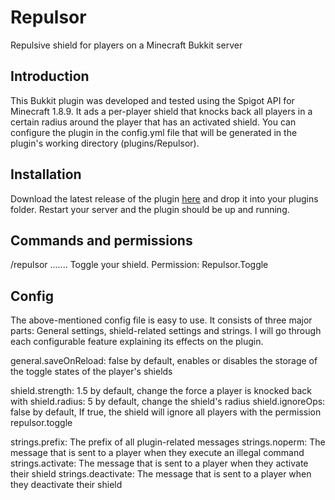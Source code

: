 # Repulsor
Repulsive shield for players on a Minecraft Bukkit server

## Introduction ##
This Bukkit plugin was developed and tested using the Spigot API for Minecraft 1.8.9. It ads a per-player shield that knocks back all players in a certain radius around the player that has an activated shield. You can configure the plugin in the config.yml file that will be generated in the plugin's working directory (plugins/Repulsor).

## Installation ##
Download the latest release of the plugin [here](https://github.com/MaxPlays/Repulsor/releases/latest) and drop it into your plugins folder. Restart your server and the plugin should be up and running.

## Commands and permissions ##
/repulsor ....... Toggle your shield. Permission: Repulsor.Toggle

## Config ##
The above-mentioned config file is easy to use. It consists of three major parts: General settings, shield-related settings and strings. I will go through each configurable feature explaining its effects on the plugin.

general.saveOnReload: false by default, enables or disables the storage of the toggle states of the player's shields

shield.strength: 1.5 by default, change the force a player is knocked back with
shield.radius: 5 by default, change the shield's radius
shield.ignoreOps: false by default, If true, the shield will ignore all players with the permission repulsor.toggle

strings.prefix: The prefix of all plugin-related messages
strings.noperm: The message that is sent to a player when they execute an illegal command
strings.activate: The message that is sent to a player when they activate their shield
strings.deactivate: The message that is sent to a player when they deactivate their shield
